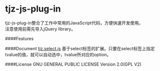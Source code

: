 tjz-js-plug-in
==============
tjz-js-plug-in整合了工作中常用的JavaScript代码，方便快速开发使用。  
注意使用前需先导入jQuery library。

####Features

####Document
[tjz.select.js](src/tjz.select.js) 基于select标签的扩展。只要在select标签上指定tvalue的值，就可以自动选中，tvalue所对应的option。

####License
GNU GENERAL PUBLIC LICENSE Version 2.0(GPL V2)
